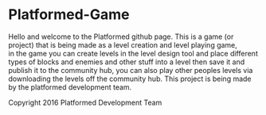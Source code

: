 # Platformed-Game
Hello and welcome to the Platformed github page. 
This is a game (or project) that is being made as a level creation and level playing game,                                             
in the game you can create levels in the level design tool and place different types of blocks and enemies and other stuff into 
a level then save it and publish it to the community hub, you can also play other peoples levels via downloading the levels off the
community hub. This project is being made by the platformed development team.


Copyright 2016 Platformed Development Team
